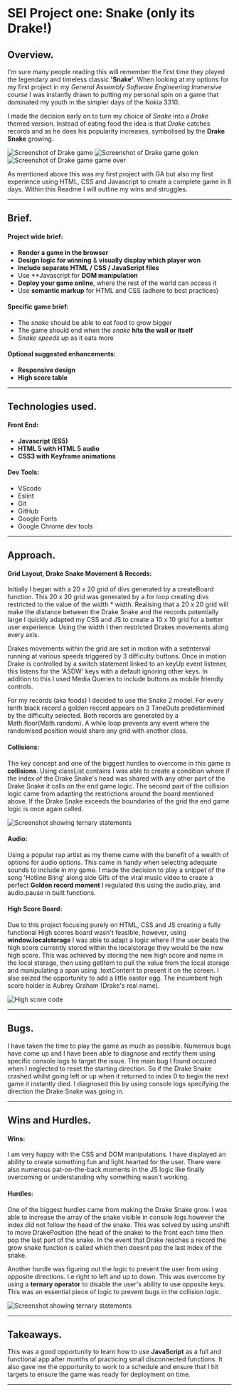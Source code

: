 # **SEI Project one: Snake** (only its Drake!)

## **Overview.**

I'm sure many people reading this will remember the first time they played the legendary and timeless classic **'Snake'**. When looking at my options for my first project in my *General Assembly Software Engineering Immersive course* I was instantly drawn to putting my personal spin on a game that dominated my youth in the simpler days of the Nokia 3310.

I made the decision early on to turn my choice of *Snake* into a *Drake* themed version. Instead of eating food the idea is that *Drake* catches records and as he does his popularity increases, symbolised by the **Drake Snake** growing.

![Screenshot of Drake game](images-for-readme/Drake1.jpeg)
![Screenshot of Drake game golen](images-for-readme/Drake2.jpeg)
![Screenshot of Drake game game over](images-for-readme/Drake3.jpeg)

As mentioned above this was my first project with GA but also my first experience using HTML, CSS and Javascript to create a complete game in 8 days. Within this Readme I will outline my wins and struggles.

-----------------------

## **Brief.**

#### Project wide brief:

* **Render a game in the browser**
* **Design logic for winning** & **visually display which player won**
* **Include separate HTML / CSS / JavaScript files**
* Use **Javascript for **DOM manipulation**
* **Deploy your game online**, where the rest of the world can access it
* Use **semantic markup** for HTML and CSS (adhere to best practices)

#### Specific game brief:

* The *snake* should be able to eat food to grow bigger
* The game should end when the *snake* **hits the wall or itself**
* *Snake speeds up* as it eats more

#### Optional suggested enhancements:

* **Responsive design**
* **High score table**

-----------------------

## **Technologies used.**

#### Front End:

* **Javascript (ES5)**
* **HTML 5 with HTML 5 audio**
* **CSS3 with Keyframe animations**

#### Dev Tools:

* VScode
* Eslint
* Git
* GitHub
* Google Fonts
* Google Chrome dev tools

-----------------------

## **Approach.**

#### Grid Layout, Drake Snake Movement & Records: 

Initially I began with a 20 x 20 grid of divs generated by a createBoard function. This 20 x 20 grid was generated by a for loop creating divs restricted to the value of the width * width. Realising that a 20 x 20 grid will make the distance between the Drake Snake and the records potentially large I quickly adapted my CSS and JS to create a 10 x 10 grid for a better user experience. Using the width I then restricted Drakes movements along every axis.

Drakes movements within the grid are set in motion with a setInterval running at various speeds triggered by 3 difficulty buttons. Once in motion Drake is controlled by a switch statement linked to an keyUp event listener, this listens for the 'ASDW' keys with a default ignoring other keys. In addition to this I used Media Queries to include buttons as mobile friendly controls.

For my records (aka foods) I decided to use the Snake 2 model. For every tenth black record a golden record appears on 3 TimeOuts predetermined by the difficulty selected. Both records are generated by a Math.floor(Math.random). A while loop prevents any event where the randomised position would share any grid with another class.

#### Collisions:

The key concept and one of the biggest hurdles to overcome in this game is **collisions**. Using classList.contains I was able to create a condition where if the index of the Drake Snake's head was shared with any other part of the Drake Snake it calls on the end game logic. The second part of the collision logic came from adapting the restrictions around the board mentioned above. If the Drake Snake exceeds the boundaries of the grid the end game logic is once again called.

![Screenshot showing ternary statements](images-for-readme/screenshot2.jpeg)

#### Audio:

Using a popular rap artist as my theme came with the benefit of a wealth of options for audio options. This came in handy when selecting adequate sounds to include in my game. I made the decision to play a snippet of the song 'Hotline Bling' along side Gifs of the viral music video to create a perfect **Golden record moment** I regulated this using the audio.play, and audio.pause in built functions. 

#### High Score Board:

Due to this project focusing purely on HTML, CSS and JS creating a fully functional High scores board wasn't feasible, however, using **window.localstorage** I was able to adapt a logic where if the user beats the high score currently stored within the localstorage they would be the new high score. This was achieved by storing the new high score and name in the local storage, then using getItem to pull the value from the local storage and manipulating a span using .textContent to present it on the screen. I also seized the opportunity to add a little easter egg. The incumbent high score holder is Aubrey Graham (Drake's real name).

![High score code](images-for-readme/Highscoreloca.jpeg)

-----------------------

## **Bugs.**

I have taken the time to play the game as much as possible. Numerous bugs have come up and I have been able to diagnose and rectify them using specific console logs to target the issue. The main bug I found occured when I neglected to reset the starting direction. So if the Drake Snake crashed whilst going left or up when it returned to index 0 to begin the next game it instantly died. I diagnosed this by using console logs specifying the direction the Drake Snake was going in.

-----------------------

## **Wins and Hurdles.**

#### Wins:

I am very happy with the CSS and DOM manipulations. I have displayed an ability to create something fun and light hearted for the user. There were also numerous pat-on-the-back moments in the JS logic like finally overcoming or understanding why something wasn't working.

#### Hurdles:

One of the biggest hurdles came from making the Drake Snake grow. I was able to increase the array of the snake visible in console logs however the index did not follow the head of the snake. This was solved by using unshift to move DrakePosition (the head of the snake) to the front each time then pop the last part of the snake. In the event that Drake reaches a record the grow snake function is called which then doesnt pop the last index of the snake.

Another hurdle was figuring out the logic to prevent the user from using opposite directions. I.e right to left and up to down. This was overcome by using a **ternary operator** to disable the user's ability to use opposite keys. This was an essential piece of logic to prevent bugs in the collision logic.

![Screenshot showing ternary statements](images-for-readme/Screenshot1.jpeg)

-----------------------

## **Takeaways.**

This was a good opportunity to learn how to use **JavaScript** as a full and functional app after months of practicing small disconnected functions. It also gave me the opportunity to work to a schedule and ensure that I hit targets to ensure the game was ready for deployment on time. 

-----------------------